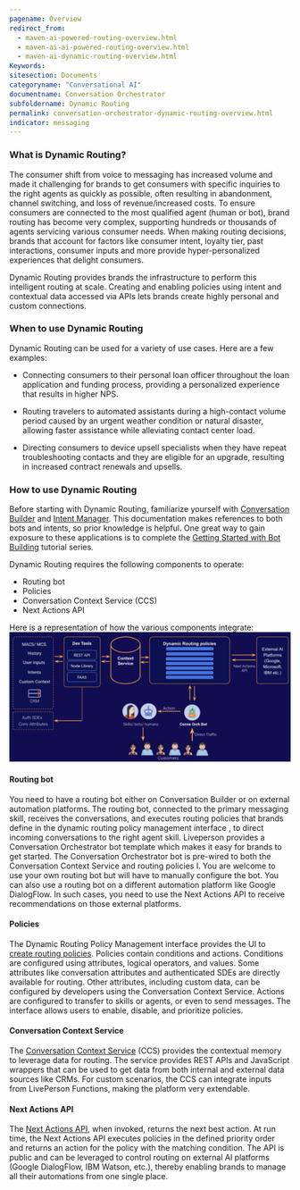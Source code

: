 ```yaml
---
pagename: Overview
redirect_from:
  - maven-ai-powered-routing-overview.html
  - maven-ai-ai-powered-routing-overview.html
  - maven-ai-dynamic-routing-overview.html
Keywords:
sitesection: Documents
categoryname: "Conversational AI"
documentname: Conversation Orchestrator
subfoldername: Dynamic Routing
permalink: conversation-orchestrator-dynamic-routing-overview.html
indicator: messaging
---
```


### What is Dynamic Routing?

The consumer shift from voice to messaging has increased volume and made it challenging for brands to get consumers with specific inquiries to the right agents as quickly as possible, often resulting in abandonment, channel switching, and loss of revenue/increased costs. To ensure consumers are connected to the most qualified agent (human or bot), brand routing has become very complex, supporting hundreds or thousands of agents servicing various consumer needs. When making routing decisions, brands that account for factors like consumer intent, loyalty tier, past interactions, consumer inputs and more provide hyper-personalized experiences that delight consumers.

Dynamic Routing provides brands the infrastructure to perform this intelligent routing at scale. Creating and enabling policies using intent and contextual data accessed via APIs lets brands create highly personal and custom connections.

### When to use Dynamic Routing

Dynamic Routing can be used for a variety of use cases. Here are a few examples: 

* Connecting consumers to their personal loan officer throughout the loan application and funding process, providing a personalized experience that results in higher NPS.

* Routing travelers to automated assistants during a high-contact volume period caused by an urgent weather condition or natural disaster, allowing faster assistance while alleviating contact center load.

* Directing consumers to device upsell specialists when they have repeat troubleshooting contacts and they are eligible for an upgrade, resulting in increased contract renewals and upsells.

### How to use Dynamic Routing

Before starting with Dynamic Routing, familiarize yourself with [Conversation Builder](tutorials-guides-getting-started-with-bot-building-overview.html) and [Intent Manager](intent-manager-overview.html). This documentation makes references to both bots and intents, so prior knowledge is helpful. One great way to gain exposure to these applications is to complete the [Getting Started with Bot Building](tutorials-guides-getting-started-with-bot-building-overview.html) tutorial series.

Dynamic Routing requires the following components to operate:
* Routing bot
* Policies
* Conversation Context Service (CCS)
* Next Actions API

Here is a representation of how the various components integrate:
<img class="fancyimage" width="800" src="img/convorchestrator/co_dr_components.png">

#### Routing bot
You need to have a routing bot either on Conversation Builder or on external automation platforms. The routing bot, connected to the primary messaging skill, receives the conversations, and executes  routing policies that brands define in the dynamic routing policy management interface , to direct incoming conversations to the right agent skill. Liveperson provides a Conversation Orchestrator bot template which makes it easy for brands to get started. The Conversation Orchestrator bot is pre-wired to both the Conversation Context Service and routing policies I. You are welcome to use your own routing bot but will have to manually configure the bot. You can also use a routing bot on a different automation platform like Google DialogFlow. In such cases, you need to use the Next Actions API to receive recommendations on those external platforms. 

#### Policies
The Dynamic Routing Policy Management interface provides the UI to [create routing policies](conversation-orchestrator-dynamic-routing-creating-and-managing-policies.html). Policies contain conditions and actions. Conditions are configured using attributes, logical operators, and values. Some attributes like conversation attributes and authenticated SDEs are directly available for routing. Other attributes, including custom data, can be configured by developers using the Conversation Context Service. Actions are configured to transfer to skills or agents, or even to send messages. The interface allows users to enable, disable, and prioritize policies. 

#### Conversation Context Service
The [Conversation Context Service](conversation-orchestrator-conversation-context-service-overview.html) (CCS) provides the contextual memory to leverage data for routing. The service provides REST APIs and JavaScript wrappers that can be used to get data from both internal and external data sources like CRMs. For custom scenarios, the CCS can integrate inputs from LivePerson Functions, making the platform very extendable. 

#### Next Actions API
The [Next Actions API](conversation-orchestrator-next-actions-api-overview.html), when invoked, returns the next best action. At run time, the Next Actions API executes policies in the defined priority order and returns an action for the policy with the matching condition. The API is public and can be leveraged to control routing on external AI platforms (Google DialogFlow, IBM Watson, etc.), thereby enabling brands to manage all their automations from one single place.
